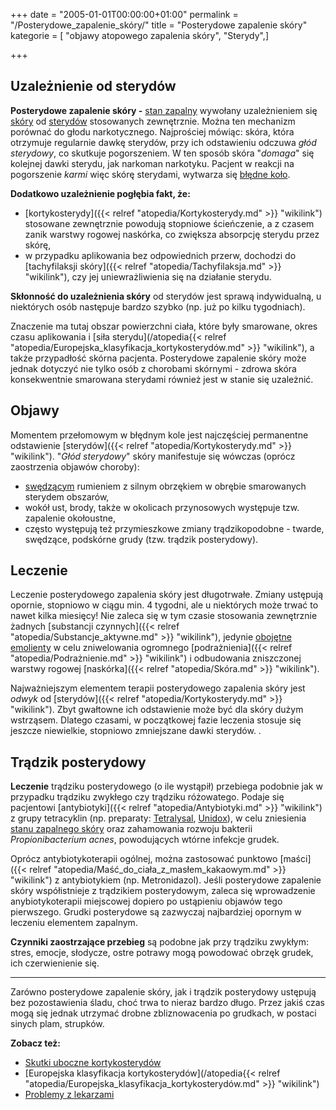 +++
date = "2005-01-01T00:00:00+01:00"
permalink = "/Posterydowe_zapalenie_skóry/"
title = "Posterydowe zapalenie skóry"
kategorie = [ "objawy atopowego zapalenia skóry", "Sterydy",]

+++

Uzależnienie od sterydów
------------------------

**Posterydowe zapalenie skóry -** [stan zapalny](/atopedia/Stan_zapalny_skóry "wikilink") wywołany uzależnieniem się [skóry](/atopedia/Skóra "wikilink") od [sterydów](/atopedia/Kortykosterydy "wikilink") stosowanych zewnętrznie. Można ten mechanizm porównać do głodu narkotycznego. Najprościej mówiąc: skóra, która otrzymuje regularnie dawkę sterydów, przy ich odstawieniu odczuwa *głód sterydowy*, co skutkuje pogorszeniem. W ten sposób skóra "*domaga*" się kolejnej dawki sterydu, jak narkoman narkotyku. Pacjent w reakcji na pogorszenie *karmi* więc skórę sterydami, wytwarza się [błędne koło](/atopedia/Efekt_błędnego_koła "wikilink").

**Dodatkowo uzależnienie pogłębia fakt, że:**

-   [kortykosterydy]({{< relref "atopedia/Kortykosterydy.md" >}} "wikilink") stosowane zewnętrznie powodują stopniowe ścieńczenie, a z czasem zanik warstwy rogowej naskórka, co zwiększa absorpcję sterydu przez skórę,
-   w przypadku aplikowania bez odpowiednich przerw, dochodzi do [tachyfilaksji skóry]({{< relref "atopedia/Tachyfilaksja.md" >}} "wikilink"), czy jej uniewrażliwienia się na działanie sterydu.

**Skłonność do uzależnienia skóry** od sterydów jest sprawą indywidualną, u niektórych osób następuje bardzo szybko (np. już po kilku tygodniach).

Znaczenie ma tutaj obszar powierzchni ciała, które były smarowane, okres czasu aplikowania i [siła sterydu](/atopedia{{< relref "atopedia/Europejska_klasyfikacja_kortykosterydów.md" >}} "wikilink"), a także przypadłość skórna pacjenta. Posterydowe zapalenie skóry może jednak dotyczyć nie tylko osób z chorobami skórnymi - zdrowa skóra konsekwentnie smarowana sterydami również jest w stanie się uzależnić.

Objawy
------

Momentem przełomowym w błędnym kole jest najczęściej permanentne odstawienie [sterydów]({{< relref "atopedia/Kortykosterydy.md" >}} "wikilink"). "*Głód sterydowy*" skóry manifestuje się wówczas (oprócz zaostrzenia objawów choroby):

-   [swędzącym](/atopedia/Świąd "wikilink") rumieniem z silnym obrzękiem w obrębie smarowanych sterydem obszarów,
-   wokół ust, brody, także w okolicach przynosowych występuje tzw. zapalenie okołoustne,
-   często występują też przymieszkowe zmiany trądzikopodobne - twarde, swędzące, podskórne grudy (tzw. trądzik posterydowy).

Leczenie
--------

Leczenie posterydowego zapalenia skóry jest długotrwałe. Zmiany ustępują opornie, stopniowo w ciągu min. 4 tygodni, ale u niektórych może trwać to nawet kilka miesięcy! Nie zaleca się w tym czasie stosowania zewnętrznie żadnych [substancji czynnych]({{< relref "atopedia/Substancje_aktywne.md" >}} "wikilink"), jedynie [obojętne emolienty](/atopedia/Emolienty "wikilink") w celu zniwelowania ogromnego [podrażnienia]({{< relref "atopedia/Podrażnienie.md" >}} "wikilink") i odbudowania zniszczonej warstwy rogowej [naskórka]({{< relref "atopedia/Skóra.md" >}} "wikilink").

Najważniejszym elementem terapii posterydowego zapalenia skóry jest *odwyk* od [sterydów]({{< relref "atopedia/Kortykosterydy.md" >}} "wikilink"). Zbyt gwałtowne ich odstawienie może być dla skóry dużym wstrząsem. Dlatego czasami, w początkowej fazie leczenia stosuje się jeszcze niewielkie, stopniowo zmniejszane dawki sterydów. .

Trądzik posterydowy
-------------------

**Leczenie** trądziku posterydowego (o ile wystąpił) przebiega podobnie jak w przypadku trądziku zwykłego czy trądziku różowatego. Podaje się pacjentowi [antybiotyki]({{< relref "atopedia/Antybiotyki.md" >}} "wikilink") z grupy tetracyklin (np. preparaty: [Tetralysal](/atopedia/Tetralysal "wikilink"), [Unidox](/atopedia/Unidox "wikilink")), w celu zniesienia [stanu zapalnego skóry](/atopedia/Stan_zapalny_skóry "wikilink") oraz zahamowania rozwoju bakterii *Propionibacterium acnes*, powodujących wtórne infekcje grudek.

Oprócz antybiotykoterapii ogólnej, można zastosować punktowo [maści]({{< relref "atopedia/Maść_do_ciała_z_masłem_kakaowym.md" >}} "wikilink") z antybiotykiem (np. Metronidazol). Jeśli posterydowe zapalenie skóry współistnieje z trądzikiem posterydowym, zaleca się wprowadzenie anybiotykoterapii miejscowej dopiero po ustąpieniu objawów tego pierwszego. Grudki posterydowe są zazwyczaj najbardziej opornym w leczeniu elementem zapalnym.

**Czynniki zaostrzające przebieg** są podobne jak przy trądziku zwykłym: stres, emocje, słodycze, ostre potrawy mogą powodować obrzęk grudek, ich czerwienienie się.

------------------------------------------------------------------------

Zarówno posterydowe zapalenie skóry, jak i trądzik posterydowy ustępują bez pozostawienia śladu, choć trwa to nieraz bardzo długo. Przez jakiś czas mogą się jednak utrzymać drobne zbliznowacenia po grudkach, w postaci sinych plam, strupków.

**Zobacz też:**

-   [Skutki uboczne kortykosterydów](/atopedia/Skutki_uboczne_kortykosterydów "wikilink")
-   [Europejska klasyfikacja kortykosterydów](/atopedia{{< relref "atopedia/Europejska_klasyfikacja_kortykosterydów.md" >}} "wikilink")
-   [Problemy z lekarzami](/atopedia/Problemy_z_lekarzami "wikilink")
